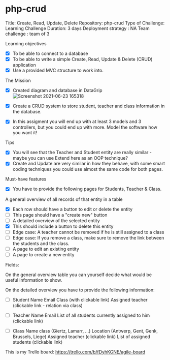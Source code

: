 # php-crud


Title: Create, Read, Update, Delete
Repository: php-crud
Type of Challenge: Learning Challenge
Duration: 3 days
Deployment strategy : NA
Team challenge : team of 3


Learning objectives

- [x] To be able to connect to a database
- [x] To be able to write a simple Create, Read, Update & Delete (CRUD) application
- [x] Use a provided MVC structure to work into.

The Mission
- [x] Created diagram and database in DataGrip
![Screenshot 2021-06-23 165318](https://user-images.githubusercontent.com/68239365/123121221-47f4f580-d445-11eb-82ac-21a6f1dfa119.png)

- [x] Create a CRUD system to store student, teacher and class information in the database. 


- [x] In this assigment you will end up with at least 3 models and 3 controllers, but you could end up with more. Model the software how you want it!


Tips
- [x] You will see that the Teacher and Student entity are really similar - maybe you can use Extend here as an OOP technique?
- [x] Create and Update are very similar in how they behave, with some smart coding techniques you could use almost the same code for both pages.

Must-have features
- [x] You have to provide the following pages for Students, Teacher & Class.

A general overview of all records of that entity in a table

- [x] Each row should have a button to edit or delete the entity
- [ ] This page should have a "create new" button
- [ ] A detailed overview of the selected entity
- [x] This should include a button to delete this entity
- [ ] Edge case: A teacher cannot be removed if he is still assigned to a class
- [ ] Edge case: If you remove a class, make sure to remove the link between the students and the class.
- [ ] A page to edit an existing entity
- [ ] A page to create a new entity

Fields:

On the general overview table you can yourself decide what would be useful information to show.

On the detailed overview you have to provide the following information:

- [ ] Student
Name
Email
Class (with clickable link)
Assigned teacher (clickable link - relation via class)

- [ ] Teacher
Name
Email
List of all students currently assigned to him (clickable link)

- [ ] Class
Name class (Giertz, Lamarr, ...)
Location (Antwerp, Gent, Genk, Brussels, Liege)
Assigned teacher (clickable link)
List of assigned students (clickable link)

This is my Trello board: https://trello.com/b/fDyhKGNE/agile-board
